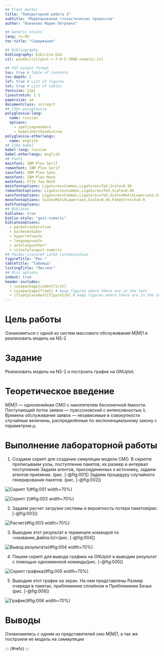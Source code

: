 ```yaml
---
## Front matter
title: "Лабораторная работа 3"
subtitle: "Моделирование стохастических процессов"
author: "Извекова Мария Петровна"

## Generic otions
lang: ru-RU
toc-title: "Содержание"

## Bibliography
bibliography: bib/cite.bib
csl: pandoc/csl/gost-r-7-0-5-2008-numeric.csl

## Pdf output format
toc: true # Table of contents
toc-depth: 2
lof: true # List of figures
lot: true # List of tables
fontsize: 12pt
linestretch: 1.5
papersize: a4
documentclass: scrreprt
## I18n polyglossia
polyglossia-lang:
  name: russian
  options:
	- spelling=modern
	- babelshorthands=true
polyglossia-otherlangs:
  name: english
## I18n babel
babel-lang: russian
babel-otherlangs: english
## Fonts
mainfont: IBM Plex Serif
romanfont: IBM Plex Serif
sansfont: IBM Plex Sans
monofont: IBM Plex Mono
mathfont: STIX Two Math
mainfontoptions: Ligatures=Common,Ligatures=TeX,Scale=0.94
romanfontoptions: Ligatures=Common,Ligatures=TeX,Scale=0.94
sansfontoptions: Ligatures=Common,Ligatures=TeX,Scale=MatchLowercase,Scale=0.94
monofontoptions: Scale=MatchLowercase,Scale=0.94,FakeStretch=0.9
mathfontoptions:
## Biblatex
biblatex: true
biblio-style: "gost-numeric"
biblatexoptions:
  - parentracker=true
  - backend=biber
  - hyperref=auto
  - language=auto
  - autolang=other*
  - citestyle=gost-numeric
## Pandoc-crossref LaTeX customization
figureTitle: "Рис."
tableTitle: "Таблица"
listingTitle: "Листинг"
## Misc options
indent: true
header-includes:
  - \usepackage{indentfirst}
  - \usepackage{float} # keep figures where there are in the text
  - \floatplacement{figure}{H} # keep figures where there are in the text
---
```


# Цель работы

Ознакомиться с одной из систем массового обслуживания M|M|1 и реализовать модель на NS-2

# Задание

Реализовать модель на NS-2 и построить график на GNUplot.

# Теоретическое введение

M|M|1 — однолинейная СМО с накопителем бесконечной ёмкости. Поступающий поток заявок — пуассоновский с интенсивностью λ. Времена обслуживания
заявок — независимые в совокупности случайные величины, распределённые по
экспоненциальному закону с параметром µ.

# Выполнение лабораторной работы

1. Создаем скрипт для создание симуляции модели СМО. В скрипте прописываем узлы, поступление пакетов, их размер и интервал поступления
Задаем агентов, присоединенных к источнику, задаем агентов приемник. (рис. [-@fig:001]) Задаем процедуру случайного генерирования пакетов. (рис. [-@fig:002])

![Скрипт 1](image/photo1.jpg){#fig:001 width=70%}

![Скрипт 2](image/photo2.jpg){#fig:002 width=70%}

2. Задаем расчет загрузки системы и вероятность потери пакетов(рис. [-@fig:003])

![Расчет](image/photo3.jpg){#fig:003 width=70%}

3. Выводим этот результат в терминале командой ns <название_файла.tcl>(рис. [-@fig:004])

![Вывод результата](image/photo4.jpg){#fig:004 width=70%}

4. Пишем скрипт для вывода графика на GNUplot и выводим результат c помощью одноименной команды(рис. [-@fig:005])

![Скрипт графика](image/photo5.jpg){#fig:005 width=70%}

5. Выводим этот график на экран. На нем представлены Размер очереди в пакетах, приближение сплайном и Приближение Безье (рис. [-@fig:006])

![График](image/photo6.jpg){#fig:006 width=70%}

# Выводы

Ознакомились с одним из представителей смо M|M|1, а так же построили ее модель на симмуляции


::: {#refs}
:::
